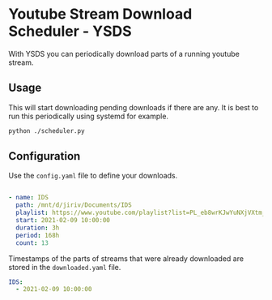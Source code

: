 # Youtube Stream Download Scheduler - YSDS

With YSDS you can periodically download parts of a running youtube stream. 

## Usage
This will start downloading pending downloads if there are any. It is best to run this periodically using systemd for example.
```bash
python ./scheduler.py
```


## Configuration
Use the `config.yaml` file to define your downloads.

```yaml

- name: IDS                                                                             #name of the section
  path: /mnt/d/jiriv/Documents/IDS                                                      #path to folder where streams should be downloaded
  playlist: https://www.youtube.com/playlist?list=PL_eb8wrKJwYuNXjVXtm_Tyh9mf5gT9Xrr    #url of the youtube playlist
  start: 2021-02-09 10:00:00                                                            #timestamp with the start of the part of the stream you want to download
  duration: 3h                                                                          #duration of the part of the stream
  period: 168h                                                                          #period (after how much time should another part be downloaded)
  count: 13                                                                             #how many parts do you want to download

```

Timestamps of the parts of streams that were already downloaded are stored in the `downloaded.yaml` file.

```yaml
IDS:
  - 2021-02-09 10:00:00
```

